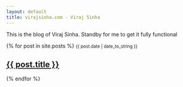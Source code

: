 ```yaml
---
layout: default
title: virajsinha.com - Viraj Sinha
---
```


This is the blog of Viraj Sinha. Standby for me to get it fully functional

{% for post in site.posts %}
  <small>{{ post.date | date_to_string }}</small>
  <h2><a href="{{ post.url }}">{{ post.title }}</a></h2>
{% endfor %}
